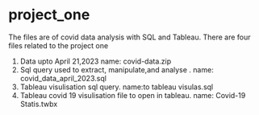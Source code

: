 # project_one
The files are of covid data analysis with SQL and Tableau. 
There are four files related to the project one
1. Data upto April 21,2023 name: covid-data.zip
2. Sql query used to extract, manipulate,and analyse . name: covid_data_april_2023.sql
3. Tableau visulisation sql query.  name:to tableau visulas.sql
4. Tableau covid 19 visulisation file to open in tableau. name: Covid-19 Statis.twbx

